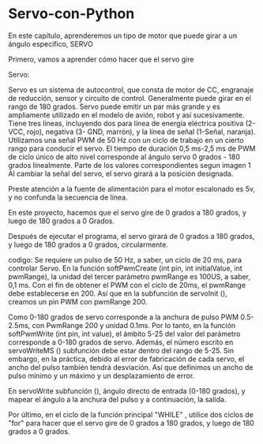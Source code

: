 # Servo-con-Python
 En este capítulo, aprenderemos un tipo de motor que puede girar a un ángulo específico, SERVO

Primero, vamos a aprender cómo hacer que el servo gire

Servo:

Servo es un sistema de autocontrol, que consta de motor de CC, engranaje de reducción, sensor y circuito de control. Generalmente
puede girar en el rango de 180 grados. Servo puede emitir un par más grande y es ampliamente utilizado en el modelo de avión,
robot y así sucesivamente. Tiene tres líneas, incluyendo dos para línea de energía eléctrica positiva (2-VCC, rojo), negativa (3-
GND, marrón), y la línea de señal (1-Señal, naranja).
Utilizamos una señal PWM de 50 Hz con un ciclo de trabajo en un cierto rango para conducir el servo. El tiempo de duración 0,5 ms-2,5 ms
de PWM de ciclo único de alto nivel corresponde al ángulo servo 0 grados - 180 grados linealmente. Parte de 
los valores correspondientes segun imagen 1
Al cambiar la señal del servo, el servo girará a la posición designada.

Preste atención a la fuente de alimentación para el motor escalonado es 5v, y no confunda la secuencia de línea.

En este proyecto, hacemos que el servo gire de 0 grados a 180 grados, y luego de 180 grados a 0
Grados.

Después de ejecutar el programa, el servo girará de 0 grados a 180 grados, y luego de 180 grados
a 0 grados, circularmente.

codigo:
Se requiere un pulso de 50 Hz, a saber, un ciclo de 20 ms, para controlar Servo. En la función softPwmCreate (int pin, int
initialValue, int pwmRange), la unidad del tercer parámetro pwmRange es 100US, a saber, 0,1 ms. Con el fin de obtener
el PWM con el ciclo de 20ms, el pwmRange debe establecerse en 200. Así que en la subfunción de servoInit (), creamos
un pin PWM con pwmRange 200.

Como 0-180 grados de servo corresponde a la anchura de pulso PWM 0.5-2.5ms, con PwmRange 200 y unidad 0.1ms.
Por lo tanto, en la función softPwmWrite (int pin, int value), el ámbito 5-25 del valor del parámetro corresponde a 0-180
grados de servo. Además, el número escrito en servoWriteMS () subfunción debe estar dentro del rango
de 5-25. Sin embargo, en la práctica, debido al error de fabricación de cada servo, el ancho del pulso también tendrá desviación.
Así que definimos un ancho de pulso mínimo y un máximo y un desplazamiento de error.

En servoWrite subfunción (), ángulo directo de entrada (0-180 grados), y mapear el ángulo a la anchura del pulso y
a continuación, la salida.

Por último, en el ciclo de la función principal "WHILE" , utilice dos ciclos de "for" para hacer que el servo gire de 0 grados a 180
grados, y luego de 180 grados a 0 grados.
